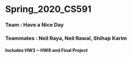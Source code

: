 # Spring_2020_CS591
### Team : Have a Nice Day 
### Teammates : Neil Raya, Neil Rawal, Shihap Karim
#### Includes HW3 ~ HW8 and Final Project 
